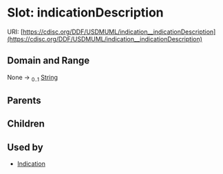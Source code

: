 
# Slot: indicationDescription




URI: [https://cdisc.org/DDF/USDMUML/indication__indicationDescription](https://cdisc.org/DDF/USDMUML/indication__indicationDescription)


## Domain and Range

None &#8594;  <sub>0..1</sub> [String](types/String.md)

## Parents


## Children


## Used by

 * [Indication](Indication.md)
